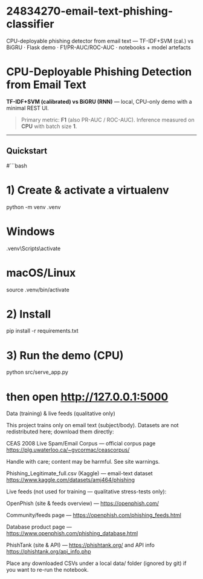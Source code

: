 # 24834270-email-text-phishing-classifier
CPU-deployable phishing detector from email text — TF-IDF+SVM (cal.) vs BiGRU · Flask demo · F1/PR-AUC/ROC-AUC · notebooks + model artefacts
# CPU-Deployable Phishing Detection from Email Text
**TF-IDF+SVM (calibrated) vs BiGRU (RNN)** — local, CPU-only demo with a minimal REST UI.

> Primary metric: **F1** (also PR-AUC / ROC-AUC). Inference measured on **CPU** with batch size **1**.

---

## Quickstart

#```bash
# 1) Create & activate a virtualenv
python -m venv .venv
# Windows
.venv\Scripts\activate
# macOS/Linux
source .venv/bin/activate

# 2) Install
pip install -r requirements.txt

# 3) Run the demo (CPU)
python src/serve_app.py
# then open http://127.0.0.1:5000

Data (training) & live feeds (qualitative only)

This project trains only on email text (subject/body). Datasets are not redistributed here; download them directly:

CEAS 2008 Live Spam/Email Corpus — official corpus page
https://plg.uwaterloo.ca/~gvcormac/ceascorpus/

Handle with care; content may be harmful. See site warnings.

Phishing_Legitimate_full.csv (Kaggle) — email-text dataset
https://www.kaggle.com/datasets/amj464/phishing

Live feeds (not used for training — qualitative stress-tests only):

OpenPhish (site & feeds overview) — https://openphish.com/

Community/feeds page — https://openphish.com/phishing_feeds.html

Database product page — https://www.openphish.com/phishing_database.html

PhishTank (site & API) — https://phishtank.org/
 and API info https://phishtank.org/api_info.php

Place any downloaded CSVs under a local data/ folder (ignored by git) if you want to re-run the notebook.
